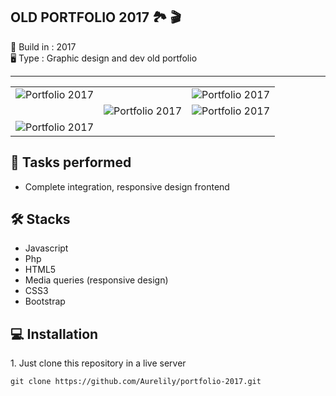 OLD PORTFOLIO 2017 🏞 🎬
-----------------
  
📆 Build in : 2017   
🖥 Type : Graphic design and dev old portfolio 


-----------------


<table>
  <tr>
    <td><img src="https://design-dev.net/images-github/portfolio-2017/vign.jpg"  alt="Portfolio 2017"></td>
    <td><td><img src="https://design-dev.net/images-github/portfolio-2017/slide01.png"  alt="Portfolio 2017"></td></td>
  </tr>
    <tr>
    <td><td><img src="https://design-dev.net/images-github/portfolio-2017/slide02.jpg"  alt="Portfolio 2017"></td></td>
    <td><img src="https://design-dev.net/images-github/portfolio-2017/slide03.jpg"  alt="Portfolio 2017"></td>
  </tr>
  <tr>
    <td><img src="https://design-dev.net/images-github/portfolio-2017/slide04.jpg"  alt="Portfolio 2017"></td>

  </tr>
  </table>


🚀 Tasks performed
---
* Complete integration, responsive design frontend

  
🛠 Stacks
---
* Javascript
* Php
* HTML5
* Media queries (responsive design)
* CSS3
* Bootstrap

💻 Installation
---


1️. Just clone this repository in a live server

`git clone https://github.com/Aurelily/portfolio-2017.git`
